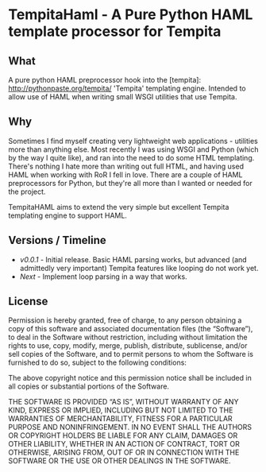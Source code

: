 TempitaHaml - A Pure Python HAML template processor for Tempita
===============================================================

What
----
A pure python HAML preprocessor hook into the [tempita]: http://pythonpaste.org/tempita/ 'Tempita' templating engine.
Intended to allow use of HAML when writing small WSGI utilities that use Tempita.

Why
---
Sometimes I find myself creating very lightweight web applications - utilities more than anything else. 
Most recently I was using WSGI and Python (which by the way I quite like), and ran into the need to do
some HTML templating. There's nothing I hate more than writing out full HTML, and having used HAML when
working with RoR I fell in love. There are a couple of HAML preprocessors for Python, but they're all more
than I wanted or needed for the project.

TempitaHAML aims to extend the very simple but excellent Tempita templating engine to support HAML.

Versions / Timeline
------------------
* *v0.0.1* - Initial release. Basic HAML parsing works, but advanced (and admittedly very important) Tempita features like looping do not work yet.
* *Next* - Implement loop parsing in a way that works.

License
-------
Permission is hereby granted, free of charge, to any person obtaining a copy of this software and associated documentation files (the “Software”), to deal in the Software without restriction, including without limitation the rights to use, copy, modify, merge, publish, distribute, sublicense, and/or sell copies of the Software, and to permit persons to whom the Software is furnished to do so, subject to the following conditions:

The above copyright notice and this permission notice shall be included in all copies or substantial portions of the Software.

THE SOFTWARE IS PROVIDED “AS IS”, WITHOUT WARRANTY OF ANY KIND, EXPRESS OR IMPLIED, INCLUDING BUT NOT LIMITED TO THE WARRANTIES OF MERCHANTABILITY, FITNESS FOR A PARTICULAR PURPOSE AND NONINFRINGEMENT. IN NO EVENT SHALL THE AUTHORS OR COPYRIGHT HOLDERS BE LIABLE FOR ANY CLAIM, DAMAGES OR OTHER LIABILITY, WHETHER IN AN ACTION OF CONTRACT, TORT OR OTHERWISE, ARISING FROM, OUT OF OR IN CONNECTION WITH THE SOFTWARE OR THE USE OR OTHER DEALINGS IN THE SOFTWARE.

